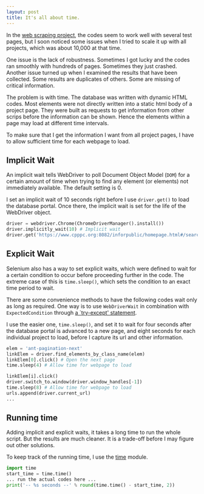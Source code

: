 ```yaml
---
layout: post
title: It's all about time.
---
```


In the [web scraping project](https://zrzhao.github.io/webscraping/), the codes seem to work well with several test pages, but I soon noticed some issues when I tried to scale it up with all projects, which was about 10,000 at that time. 

One issue is the lack of robustness. Sometimes I got lucky and the codes ran smoothly with hundreds of pages. Sometimes they just crashed. Another issue turned up when I examined the results that have been collected. Some results are duplicates of others. Some are missing of critical information. 

The problem is with time. The database was written with dynamic HTML codes. Most elements were not directly written into a static html body of a project page. They were built as requests to get information from other scrips before the information can be shown. Hence the elements within a page may load at different time intervals. 

To make sure that I get the information I want from all project pages, I have to allow sufficient time for each webpage to load. 

## Implicit Wait

An implicit wait tells WebDriver to poll Document Object Model (`DOM`) for a certain amount of time when trying to find any element (or elements) not immediately available. The default setting is 0. 

I set an implicit wait of 10 seconds right before I use `driver.get()` to load the database portal. Once there, the implicit wait is set for the life of the WebDriver object.

```python
driver = webdriver.Chrome(ChromeDriverManager().install()) 
driver.implicitly_wait(10) # Implicit wait
driver.get('https://www.cpppc.org:8082/inforpublic/homepage.html#/searchresult')
```

## Explicit Wait

Selenium also has a way to set explicit waits, which were defined to wait for a certain condition to occur before proceeding further in the code. The extreme case of this is `time.sleep()`, which sets the condition to an exact time period to wait.

There are some convenience methods to have the following codes wait only as long as required. One way is to use `WebDriverWait` in combination with `ExpectedCondition` through [a `try-except' statement](https://selenium-python.readthedocs.io/waits.html). 

I use the easier one, `time.sleep()`, and set it to wait for four seconds after the database portal is advanced to a new page, and eight seconds for each individual project to load, before I capture its url and other information.   

```python
elem = 'ant-pagination-next'
linkElem = driver.find_elements_by_class_name(elem)
linkElem[0].click() # Open the next page  
time.sleep(4) # Allow time for webpage to load
```

```python
linkElem[i].click()
driver.switch_to.window(driver.window_handles[-1])
time.sleep(8) # Allow time for webpage to load
urls.append(driver.current_url)
...
```

## Running time

Adding implicit and explicit waits, it takes a long time to run the whole script. But the results are much cleaner. It is a trade-off before I may figure out other solutions. 

To keep track of the running time, I use the [time](https://docs.python.org/3/library/time.html) module.  

```python
import time
start_time = time.time()
... run the actual codes here ...
print('-- %s seconds --' % round(time.time() - start_time, 2))
```


